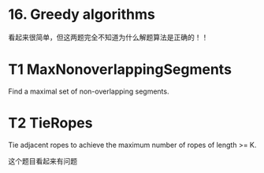 # 16. Greedy algorithms

看起来很简单，但这两题完全不知道为什么解题算法是正确的！！


# T1  MaxNonoverlappingSegments  
Find a maximal set of non-overlapping segments.




# T2 TieRopes
Tie adjacent ropes to achieve the maximum number of ropes of length >= K.

这个题目看起来有问题




